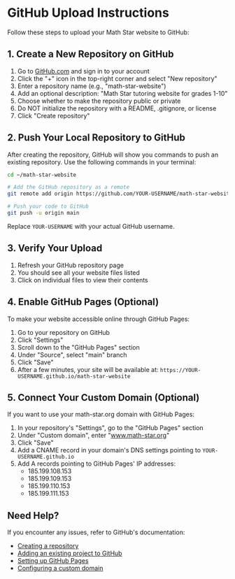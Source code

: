 # GitHub Upload Instructions

Follow these steps to upload your Math Star website to GitHub:

## 1. Create a New Repository on GitHub

1. Go to [GitHub.com](https://github.com) and sign in to your account
2. Click the "+" icon in the top-right corner and select "New repository"
3. Enter a repository name (e.g., "math-star-website")
4. Add an optional description: "Math Star tutoring website for grades 1-10"
5. Choose whether to make the repository public or private
6. Do NOT initialize the repository with a README, .gitignore, or license
7. Click "Create repository"

## 2. Push Your Local Repository to GitHub

After creating the repository, GitHub will show you commands to push an existing repository. Use the following commands in your terminal:

```bash
cd ~/math-star-website

# Add the GitHub repository as a remote
git remote add origin https://github.com/YOUR-USERNAME/math-star-website.git

# Push your code to GitHub
git push -u origin main
```

Replace `YOUR-USERNAME` with your actual GitHub username.

## 3. Verify Your Upload

1. Refresh your GitHub repository page
2. You should see all your website files listed
3. Click on individual files to view their contents

## 4. Enable GitHub Pages (Optional)

To make your website accessible online through GitHub Pages:

1. Go to your repository on GitHub
2. Click "Settings"
3. Scroll down to the "GitHub Pages" section
4. Under "Source", select "main" branch
5. Click "Save"
6. After a few minutes, your site will be available at: `https://YOUR-USERNAME.github.io/math-star-website`

## 5. Connect Your Custom Domain (Optional)

If you want to use your math-star.org domain with GitHub Pages:

1. In your repository's "Settings", go to the "GitHub Pages" section
2. Under "Custom domain", enter "www.math-star.org"
3. Click "Save"
4. Add a CNAME record in your domain's DNS settings pointing to `YOUR-USERNAME.github.io`
5. Add A records pointing to GitHub Pages' IP addresses:
   - 185.199.108.153
   - 185.199.109.153
   - 185.199.110.153
   - 185.199.111.153

## Need Help?

If you encounter any issues, refer to GitHub's documentation:
- [Creating a repository](https://docs.github.com/en/repositories/creating-and-managing-repositories/creating-a-new-repository)
- [Adding an existing project to GitHub](https://docs.github.com/en/get-started/importing-your-projects-to-github/importing-source-code-to-github/adding-locally-hosted-code-to-github)
- [Setting up GitHub Pages](https://docs.github.com/en/pages/getting-started-with-github-pages/configuring-a-publishing-source-for-your-github-pages-site)
- [Configuring a custom domain](https://docs.github.com/en/pages/configuring-a-custom-domain-for-your-github-pages-site)
